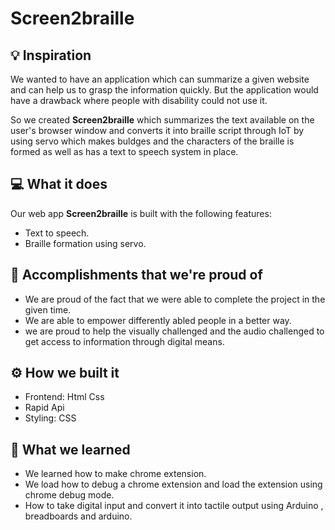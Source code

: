 # Screen2braille

## 💡 Inspiration

We wanted to have an application which can summarize a given website and can help us to grasp the information quickly. But the application would have a drawback where people with disability could not use it.   

So we created **Screen2braille** which summarizes the text available on the user's browser window and converts it into braille script through IoT by using servo which makes buldges and the characters of the braille is formed as well as has a text to speech system in place.

## 💻 What it does

Our web app **Screen2braille** is built with the following features:
- Text to speech.
- Braille formation using servo.


## 🏅 Accomplishments that we're proud of

- We are proud of the fact that we were able to complete the project in the given time.
- We are able to empower differently abled people in a better way.
- we are proud to help the visually challenged and the audio challenged to get access to information through digital means.


## ⚙️ How we built it

- Frontend: Html Css
- Rapid Api 
- Styling: CSS

## 📖 What we learned

- We learned how to make chrome extension.
- We load how to debug a chrome extension and load the extension using chrome debug mode.
- How to take digital input and convert it into tactile output using Arduino , breadboards and arduino.
